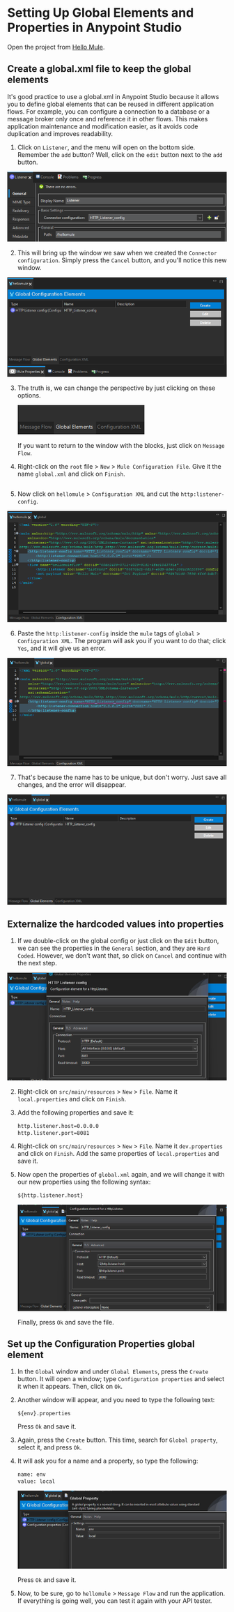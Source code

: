 # Setting Up Global Elements and Properties in Anypoint Studio

Open the project from <a href="../2 - Hello World/1 - Hello World.md">Hello Mule</a>.

## Create a global.xml file to keep the global elements

It's good practice to use a global.xml in Anypoint Studio because it allows you to define global elements that can be reused in different application flows. For example, you can configure a connection to a database or a message broker only once and reference it in other flows. This makes application maintenance and modification easier, as it avoids code duplication and improves readability.

1. Click on `Listener`, and the menu will open on the bottom side. Remember the `add` button? Well, click on the `edit` button next to the `add` button.

<div align="center">
    <img src="../../Captures/Global XML Cap/1-muleGlo.png"/>
</div>

2. This will bring up the window we saw when we created the `Connector configuration`. Simply press the `Cancel` button, and you'll notice this new window.

<div align="center">
    <img src="../../Captures/Global XML Cap/2-muleGlo.png"/>
</div>

3. The truth is, we can change the perspective by just clicking on these options.

    <img src="../../Captures/Global XML Cap/3-muleGlo.png"/>

    If you want to return to the window with the blocks, just click on `Message Flow`.

4. Right-click on the `root` file > `New` > `Mule Configuration File`. Give it the name `global.xml` and click on `Finish`.

##

5. Now click on `hellomule` > `Configuration XML` and cut the `http:listener-config`.

<div align="center">
    <img src="../../Captures/Global XML Cap/4-muleGlo.png"/>
</div>

6. Paste the `http:listener-config` inside the `mule` tags of `global` > `Configuration XML`. The program will ask you if you want to do that; click `Yes`, and it will give us an error.

<div align="center">
    <img src="../../Captures/Global XML Cap/5-muleGlo.png"/>
</div>

7. That's because the name has to be unique, but don't worry. Just save all changes, and the error will disappear.

<div align="center">
    <img src="../../Captures/Global XML Cap/6-muleGlo.png"/>
</div>

## Externalize the hardcoded values into properties

1. If we double-click on the global config or just click on the `Edit` button, we can see the properties in the `General` section, and they are `Hard Coded`. However, we don't want that, so click on `Cancel` and continue with the next step.

<div align="center">
    <img src="../../Captures/Global XML Cap/7-muleGlo.png"/>
</div>

2.  Right-click on `src/main/resources` > `New` > `File`. Name it `local.properties` and click on `Finish`.

3.  Add the following properties and save it:

    ```
    http.listener.host=0.0.0.0
    http.listener.port=8081
    ```

4.  Right-click on `src/main/resources` > `New` > `File`. Name it `dev.properties` and click on `Finish`. Add the same properties of `local.properties` and save it.

5.  Now open the properties of `global.xml` again, and we will change it with our new properties using the following syntax:

    ```
    ${http.listener.host}
    ```

    <img src="../../Captures/Global XML Cap/8-muleGlo.png"/>

    Finally, press `Ok` and save the file.

## Set up the Configuration Properties global element

1. In the `Global` window and under `Global Elements`, press the `Create` button. It will open a window; type `Configuration properties` and select it when it appears. Then, click on `Ok`.

2. Another window will appear, and you need to type the following text:

    ```
    ${env}.properties
    ```

    Press `Ok` and save it.

3. Again, press the `Create` button. This time, search for `Global property`, select it, and press `Ok`.

4. It will ask you for a name and a property, so type the following:

    ```
    name: env
    value: local
    ```

    <img src="../../Captures/Global XML Cap/9-muleGlo.png"/>

    Press `Ok` and save it.

5. Now, to be sure, go to `hellomule` > `Message Flow` and run the application. If everything is going well, you can test it again with your API tester.
